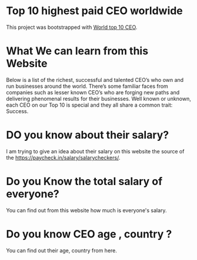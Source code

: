 # Top 10 highest paid CEO worldwide

This project was bootstrapped with [World top 10 CEO](https://world-top-10-ceo.netlify.app/).

# What We can learn from this Website 

Below is a list of the richest, successful and talented CEO’s who own and run businesses around the world.  There’s some familiar faces from companies such as lesser known CEO’s who are forging new paths and delivering phenomenal results for their businesses.  Well known or unknown, each CEO on our Top 10 is special and they all share a common trait: Success.  
# DO you know about their salary?
I am trying to give an idea about their salary on this website the source of the https://paycheck.in/salary/salarycheckers/.
# Do you Know the total salary of everyone?
You can find out from this website how much is everyone's salary.
# Do you know CEO age , country ?
You can find out their age, country from here.
